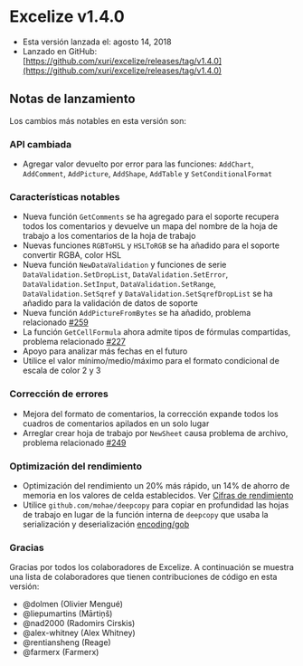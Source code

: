 # Excelize v1.4.0

* Esta versión lanzada el: agosto 14, 2018
* Lanzado en GitHub: [https://github.com/xuri/excelize/releases/tag/v1.4.0](https://github.com/xuri/excelize/releases/tag/v1.4.0)

## Notas de lanzamiento

Los cambios más notables en esta versión son:

### API cambiada

* Agregar valor devuelto por error para las funciones: `AddChart`, `AddComment`, `AddPicture`, `AddShape`, `AddTable` y `SetConditionalFormat`

### Características notables

* Nueva función `GetComments` se ha agregado para el soporte recupera todos los comentarios y devuelve un mapa del nombre de la hoja de trabajo a los comentarios de la hoja de trabajo
* Nuevas funciones `RGBToHSL` y `HSLToRGB` se ha añadido para el soporte convertir RGBA, color HSL
* Nueva función `NewDataValidation` y funciones de serie `DataValidation.SetDropList`, `DataValidation.SetError`, `DataValidation.SetInput`, `DataValidation.SetRange`, `DataValidation.SetSqref` y `DataValidation.SetSqrefDropList` se ha añadido para la validación de datos de soporte
* Nueva función `AddPictureFromBytes` se ha añadido, problema relacionado [#259](https://github.com/xuri/excelize/issues/259)
* La función `GetCellFormula` ahora admite tipos de fórmulas compartidas, problema relacionado [#227](https://github.com/xuri/excelize/issues/227)
* Apoyo para analizar más fechas en el futuro
* Utilice el valor mínimo/medio/máximo para el formato condicional de escala de color 2 y 3

### Corrección de errores

* Mejora del formato de comentarios, la corrección expande todos los cuadros de comentarios apilados en un solo lugar
* Arreglar crear hoja de trabajo por `NewSheet` causa problema de archivo, problema relacionado [#249](https://github.com/xuri/excelize/issues/249)

### Optimización del rendimiento

* Optimización del rendimiento un 20% más rápido, un 14% de ahorro de memoria en los valores de celda establecidos. Ver [Cifras de rendimiento](https://github.com/xuri/excelize/wiki#performance-figures)
* Utilice `github.com/mohae/deepcopy` para copiar en profundidad las hojas de trabajo en lugar de la función interna de `deepcopy` que usaba la serialización y deserialización [encoding/gob](https://go.dev/blog/gob)

### Gracias

Gracias por todos los colaboradores de Excelize. A continuación se muestra una lista de colaboradores que tienen contribuciones de código en esta versión:

* @dolmen (Olivier Mengué)
* @liepumartins (Mārtiņš)
* @nad2000 (Radomirs Cirskis)
* @alex-whitney (Alex Whitney)
* @rentiansheng (Reage)
* @farmerx (Farmerx)
